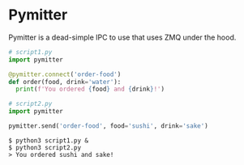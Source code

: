 # Pymitter

Pymitter is a dead-simple IPC to use that uses ZMQ under the hood.

```python
# script1.py
import pymitter

@pymitter.connect('order-food')
def order(food, drink='water'):
  print(f'You ordered {food} and {drink}!')
```


```python
# script2.py
import pymitter

pymitter.send('order-food', food='sushi', drink='sake')
```

```shell
$ python3 script1.py &
$ python3 script2.py
> You ordered sushi and sake!
```
